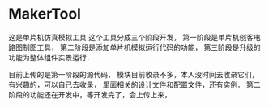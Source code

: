 # MakerTool
这是单片机仿真模拟工具
这个工具分成三个阶段开发，
第一阶段是单片机创客电路图制图工具，
第二阶段是添加单片机模拟运行代码的功能，
第三阶段是升级的功能为整体组件实景运行．

目前上传的是第一阶段的源代码，
模块目前收录不多，本人没时间去收录它们，有兴趣的，可以自己去收录，
里面相关的设计文件和配置文件，还有实例．
第二阶段的功能还在开发中，等开发完了，会上传上来，
